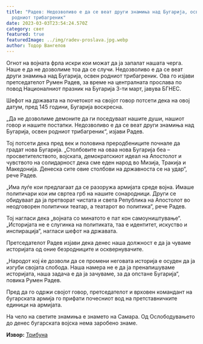 ```yaml
---
title: "Радев: Недозволиво е да се веат други знамиња над Бугарија, освен
  родниот трибагреник"
date: 2023-03-03T23:54:24.570Z
category: свет
featured: true
featuredImage: ../img/radev-proslava.jpg.webp
author: Тодор Вангелов
---
```


Огнот на војната фрла искри кои можат да ja запалат нашaта черга. Наше е да не дозволиме тоа да се случи. Недозволиво е да се веат други знамиња над Бугарија, освен родниот трибагреник. Ова го изјави претседателот Румен Радев, за време на централната прослава по повод Националниот празник на Бугарија 3-ти март, јавува БГНЕС.

Шефот на државата на почетокот на својот говор потсети дека на овој датум, пред 145 години, Бугарија воскресна.

„Да не дозволиме демоните да ги поседуваат нашите души, нашиот говор и нашите постапки. Недозволиво е да се веат други знамиња над Бугарија, освен родниот трибагреник“, изјави Радев.

Тој потсети дека пред век и половина преродбениците почнале да градат нова Бугарија. „Столбовите на оваа нова Бугарија беа – просветителството, војската, демократскиот идеал на Апостолот и чувството на солидарност дека сме еден народ во Мизија, Тракија и Македонија. Денеска сите овие столбови на државноста се на удар“, рече Радев.

„Има луѓе кои предлагаат да се разоружа армијата среде војна. Имаше политичари кои им свртеа грб на нашите сонародници. Други се обидуваат да ја претворат чистата и света Република на Апостолот во неодговорен политички театар, а театарот во политика“, рече Радев.

Тој нагласи дека „војната со минатото е пат кон самоуништување“. „Историјата не е слугинка на политиката, таа е идентитет, искуство и инспирација“, нагласи шефот на државата.

Претседателот Радев изјави дека денес наша должност е да ја чуваме историјата од оние безродниците и осквернувачите.

„Народот кој ќе дозволи да се промени неговата историја е осуден да ја изгуби својата слобода. Наша намера не е да ја пренапишуваме историјата, наша задача е да ја зачуваме, за да опстане Бугарија“, повика Румен Радев.

Пред да го одржи својот говор, претседателот и врховен командант на бугарската армија го прифати почесниот вод на претставничките единици на армијата.

На чело на светите знамиња е знамето на Самара. Од Ослободувањето до денес бугарската војска нема заробено знаме.

**Извор:** [Трибуна](https://tribuna.mk/radev-narod-koj-kje-dozvoli-da-mu-se-smeni-istorijata-e-osuden-da-ja-zagubi-svojata-sloboda/)
